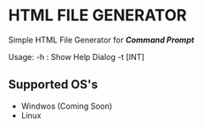 # HTML FILE GENERATOR
Simple HTML File Generator for _**Command Prompt**_

Usage:
  -h : Show Help Dialog
  -t \[INT\]

## Supported OS's
* Windwos (Coming Soon)
* Linux 
